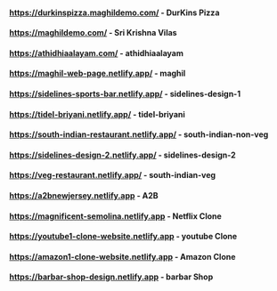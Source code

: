 #### https://durkinspizza.maghildemo.com/          - DurKins Pizza

#### https://maghildemo.com/                       - Sri Krishna Vilas

#### https://athidhiaalayam.com/                   - athidhiaalayam

#### https://maghil-web-page.netlify.app/          - maghil

#### https://sidelines-sports-bar.netlify.app/     - sidelines-design-1

#### https://tidel-briyani.netlify.app/            - tidel-briyani

#### https://south-indian-restaurant.netlify.app/  - south-indian-non-veg 

#### https://sidelines-design-2.netlify.app/       - sidelines-design-2

#### https://veg-restaurant.netlify.app/           - south-indian-veg 

#### https://a2bnewjersey.netlify.app              - A2B

#### https://magnificent-semolina.netlify.app      - Netflix Clone

#### https://youtube1-clone-website.netlify.app    - youtube Clone

#### https://amazon1-clone-website.netlify.app     - Amazon Clone

#### https://barbar-shop-design.netlify.app        - barbar Shop







